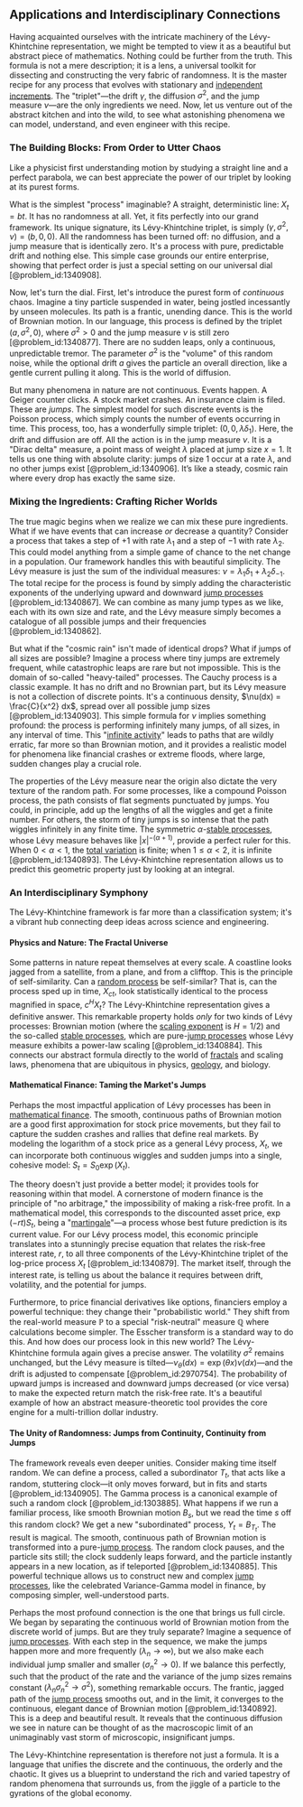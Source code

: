 ## Applications and Interdisciplinary Connections

Having acquainted ourselves with the intricate machinery of the Lévy-Khintchine representation, we might be tempted to view it as a beautiful but abstract piece of mathematics. Nothing could be further from the truth. This formula is not a mere description; it is a lens, a universal toolkit for dissecting and constructing the very fabric of randomness. It is the master recipe for any process that evolves with stationary and [independent increments](@article_id:261669). The "triplet"—the drift $\gamma$, the diffusion $\sigma^2$, and the jump measure $\nu$—are the only ingredients we need. Now, let us venture out of the abstract kitchen and into the wild, to see what astonishing phenomena we can model, understand, and even engineer with this recipe.

### The Building Blocks: From Order to Utter Chaos

Like a physicist first understanding motion by studying a straight line and a perfect parabola, we can best appreciate the power of our triplet by looking at its purest forms.

What is the simplest "process" imaginable? A straight, deterministic line: $X_t = bt$. It has no randomness at all. Yet, it fits perfectly into our grand framework. Its unique signature, its Lévy-Khintchine triplet, is simply $(\gamma, \sigma^2, \nu) = (b, 0, 0)$. All the randomness has been turned off: no diffusion, and a jump measure that is identically zero. It's a process with pure, predictable drift and nothing else. This simple case grounds our entire enterprise, showing that perfect order is just a special setting on our universal dial [@problem_id:1340908].

Now, let's turn the dial. First, let's introduce the purest form of *continuous* chaos. Imagine a tiny particle suspended in water, being jostled incessantly by unseen molecules. Its path is a frantic, unending dance. This is the world of Brownian motion. In our language, this process is defined by the triplet $(a, \sigma^2, 0)$, where $\sigma^2 > 0$ and the jump measure $\nu$ is still zero [@problem_id:1340877]. There are no sudden leaps, only a continuous, unpredictable tremor. The parameter $\sigma^2$ is the "volume" of this random noise, while the optional drift $a$ gives the particle an overall direction, like a gentle current pulling it along. This is the world of diffusion.

But many phenomena in nature are not continuous. Events happen. A Geiger counter clicks. A stock market crashes. An insurance claim is filed. These are *jumps*. The simplest model for such discrete events is the Poisson process, which simply counts the number of events occurring in time. This process, too, has a wonderfully simple triplet: $(0, 0, \lambda \delta_1)$. Here, the drift and diffusion are off. All the action is in the jump measure $\nu$. It is a "Dirac delta" measure, a point mass of weight $\lambda$ placed at jump size $x=1$. It tells us one thing with absolute clarity: jumps of size 1 occur at a rate $\lambda$, and no other jumps exist [@problem_id:1340906]. It’s like a steady, cosmic rain where every drop has exactly the same size.

### Mixing the Ingredients: Crafting Richer Worlds

The true magic begins when we realize we can mix these pure ingredients. What if we have events that can increase *or* decrease a quantity? Consider a process that takes a step of $+1$ with rate $\lambda_1$ and a step of $-1$ with rate $\lambda_2$. This could model anything from a simple game of chance to the net change in a population. Our framework handles this with beautiful simplicity. The Lévy measure is just the sum of the individual measures: $\nu = \lambda_1 \delta_1 + \lambda_2 \delta_{-1}$. The total recipe for the process is found by simply adding the characteristic exponents of the underlying upward and downward [jump processes](@article_id:180459) [@problem_id:1340867]. We can combine as many jump types as we like, each with its own size and rate, and the Lévy measure simply becomes a catalogue of all possible jumps and their frequencies [@problem_id:1340862].

But what if the "cosmic rain" isn't made of identical drops? What if jumps of all sizes are possible? Imagine a process where tiny jumps are extremely frequent, while catastrophic leaps are rare but not impossible. This is the domain of so-called "heavy-tailed" processes. The Cauchy process is a classic example. It has no drift and no Brownian part, but its Lévy measure is not a collection of discrete points. It's a continuous density, $\nu(dx) = \frac{C}{x^2} dx$, spread over all possible jump sizes [@problem_id:1340903]. This simple formula for $\nu$ implies something profound: the process is performing infinitely many jumps, of all sizes, in any interval of time. This "[infinite activity](@article_id:197100)" leads to paths that are wildly erratic, far more so than Brownian motion, and it provides a realistic model for phenomena like financial crashes or extreme floods, where large, sudden changes play a crucial role.

The properties of the Lévy measure near the origin also dictate the very texture of the random path. For some processes, like a compound Poisson process, the path consists of flat segments punctuated by jumps. You could, in principle, add up the lengths of all the wiggles and get a finite number. For others, the storm of tiny jumps is so intense that the path wiggles infinitely in any finite time. The symmetric $\alpha$-[stable processes](@article_id:269316), whose Lévy measure behaves like $|x|^{-(\alpha+1)}$, provide a perfect ruler for this. When $0 < \alpha < 1$, the [total variation](@article_id:139889) is finite; when $1 \le \alpha < 2$, it is infinite [@problem_id:1340893]. The Lévy-Khintchine representation allows us to predict this geometric property just by looking at an integral.

### An Interdisciplinary Symphony

The Lévy-Khintchine framework is far more than a classification system; it's a vibrant hub connecting deep ideas across science and engineering.

#### Physics and Nature: The Fractal Universe

Some patterns in nature repeat themselves at every scale. A coastline looks jagged from a satellite, from a plane, and from a clifftop. This is the principle of self-similarity. Can a [random process](@article_id:269111) be self-similar? That is, can the process sped up in time, $X_{ct}$, look statistically identical to the process magnified in space, $c^H X_t$? The Lévy-Khintchine representation gives a definitive answer. This remarkable property holds *only* for two kinds of Lévy processes: Brownian motion (where the [scaling exponent](@article_id:200380) is $H=1/2$) and the so-called [stable processes](@article_id:269316), which are pure-[jump processes](@article_id:180459) whose Lévy measure exhibits a power-law scaling [@problem_id:1340884]. This connects our abstract formula directly to the world of [fractals](@article_id:140047) and scaling laws, phenomena that are ubiquitous in physics, [geology](@article_id:141716), and biology.

#### Mathematical Finance: Taming the Market's Jumps

Perhaps the most impactful application of Lévy processes has been in [mathematical finance](@article_id:186580). The smooth, continuous paths of Brownian motion are a good first approximation for stock price movements, but they fail to capture the sudden crashes and rallies that define real markets. By modeling the logarithm of a stock price as a general Lévy process, $X_t$, we can incorporate both continuous wiggles and sudden jumps into a single, cohesive model: $S_t = S_0 \exp(X_t)$.

The theory doesn't just provide a better model; it provides tools for reasoning within that model. A cornerstone of modern finance is the principle of "no arbitrage," the impossibility of making a risk-free profit. In a mathematical model, this corresponds to the discounted asset price, $\exp(-rt)S_t$, being a "[martingale](@article_id:145542)"—a process whose best future prediction is its current value. For our Lévy process model, this economic principle translates into a stunningly precise equation that relates the risk-free interest rate, $r$, to all three components of the Lévy-Khintchine triplet of the log-price process $X_t$ [@problem_id:1340879]. The market itself, through the interest rate, is telling us about the balance it requires between drift, volatility, and the potential for jumps.

Furthermore, to price financial derivatives like options, financiers employ a powerful technique: they change their "probabilistic world." They shift from the real-world measure $\mathbb{P}$ to a special "risk-neutral" measure $\mathbb{Q}$ where calculations become simpler. The Esscher transform is a standard way to do this. And how does our process look in this new world? The Lévy-Khintchine formula again gives a precise answer. The volatility $\sigma^2$ remains unchanged, but the Lévy measure is tilted—$\nu_{\theta}(dx) = \exp(\theta x) \nu(dx)$—and the drift is adjusted to compensate [@problem_id:2970754]. The probability of upward jumps is increased and downward jumps decreased (or vice versa) to make the expected return match the risk-free rate. It's a beautiful example of how an abstract measure-theoretic tool provides the core engine for a multi-trillion dollar industry.

#### The Unity of Randomness: Jumps from Continuity, Continuity from Jumps

The framework reveals even deeper unities. Consider making time itself random. We can define a process, called a subordinator $T_t$, that acts like a random, stuttering clock—it only moves forward, but in fits and starts [@problem_id:1340905]. The Gamma process is a canonical example of such a random clock [@problem_id:1303885]. What happens if we run a familiar process, like smooth Brownian motion $B_s$, but we read the time $s$ off this random clock? We get a new "subordinated" process, $Y_t = B_{T_t}$. The result is magical. The smooth, continuous path of Brownian motion is transformed into a pure-[jump process](@article_id:200979). The random clock pauses, and the particle sits still; the clock suddenly leaps forward, and the particle instantly appears in a new location, as if teleported [@problem_id:1340885]. This powerful technique allows us to construct new and complex [jump processes](@article_id:180459), like the celebrated Variance-Gamma model in finance, by composing simpler, well-understood parts.

Perhaps the most profound connection is the one that brings us full circle. We began by separating the continuous world of Brownian motion from the discrete world of jumps. But are they truly separate? Imagine a sequence of [jump processes](@article_id:180459). With each step in the sequence, we make the jumps happen more and more frequently ($\lambda_n \to \infty$), but we also make each individual jump smaller and smaller ($\sigma_n^2 \to 0$). If we balance this perfectly, such that the product of the rate and the variance of the jump sizes remains constant ($\lambda_n \sigma_n^2 \to \sigma^2$), something remarkable occurs. The frantic, jagged path of the [jump process](@article_id:200979) smooths out, and in the limit, it converges to the continuous, elegant dance of Brownian motion [@problem_id:1340892]. This is a deep and beautiful result. It reveals that the continuous diffusion we see in nature can be thought of as the macroscopic limit of an unimaginably vast storm of microscopic, insignificant jumps.

The Lévy-Khintchine representation is therefore not just a formula. It is a language that unifies the discrete and the continuous, the orderly and the chaotic. It gives us a blueprint to understand the rich and varied tapestry of random phenomena that surrounds us, from the jiggle of a particle to the gyrations of the global economy.
